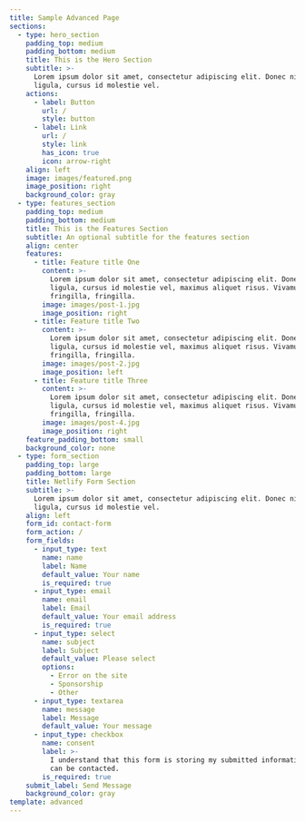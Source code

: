 ```yaml
---
title: Sample Advanced Page
sections:
  - type: hero_section
    padding_top: medium
    padding_bottom: medium
    title: This is the Hero Section
    subtitle: >-
      Lorem ipsum dolor sit amet, consectetur adipiscing elit. Donec nisl
      ligula, cursus id molestie vel.
    actions:
      - label: Button
        url: /
        style: button
      - label: Link
        url: /
        style: link
        has_icon: true
        icon: arrow-right
    align: left
    image: images/featured.png
    image_position: right
    background_color: gray
  - type: features_section
    padding_top: medium
    padding_bottom: medium
    title: This is the Features Section
    subtitle: An optional subtitle for the features section
    align: center
    features:
      - title: Feature title One
        content: >-
          Lorem ipsum dolor sit amet, consectetur adipiscing elit. Donec nisl
          ligula, cursus id molestie vel, maximus aliquet risus. Vivamus in nibh
          fringilla, fringilla.
        image: images/post-1.jpg
        image_position: right
      - title: Feature title Two
        content: >-
          Lorem ipsum dolor sit amet, consectetur adipiscing elit. Donec nisl
          ligula, cursus id molestie vel, maximus aliquet risus. Vivamus in nibh
          fringilla, fringilla.
        image: images/post-2.jpg
        image_position: left
      - title: Feature title Three
        content: >-
          Lorem ipsum dolor sit amet, consectetur adipiscing elit. Donec nisl
          ligula, cursus id molestie vel, maximus aliquet risus. Vivamus in nibh
          fringilla, fringilla.
        image: images/post-4.jpg
        image_position: right
    feature_padding_bottom: small
    background_color: none
  - type: form_section
    padding_top: large
    padding_bottom: large
    title: Netlify Form Section
    subtitle: >-
      Lorem ipsum dolor sit amet, consectetur adipiscing elit. Donec nisl
      ligula, cursus id molestie vel.
    align: left
    form_id: contact-form
    form_action: /
    form_fields:
      - input_type: text
        name: name
        label: Name
        default_value: Your name
        is_required: true
      - input_type: email
        name: email
        label: Email
        default_value: Your email address
        is_required: true
      - input_type: select
        name: subject
        label: Subject
        default_value: Please select
        options:
          - Error on the site
          - Sponsorship
          - Other
      - input_type: textarea
        name: message
        label: Message
        default_value: Your message
      - input_type: checkbox
        name: consent
        label: >-
          I understand that this form is storing my submitted information so I
          can be contacted.
        is_required: true
    submit_label: Send Message
    background_color: gray
template: advanced
---
```

